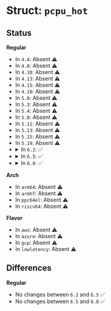# Struct: <code>pcpu_hot</code>

## Status
<b>Regular</b>
<ul>
<li>
In <code>4.4</code>: Absent ⚠️
</li>
<li>
In <code>4.8</code>: Absent ⚠️
</li>
<li>
In <code>4.10</code>: Absent ⚠️
</li>
<li>
In <code>4.13</code>: Absent ⚠️
</li>
<li>
In <code>4.15</code>: Absent ⚠️
</li>
<li>
In <code>4.18</code>: Absent ⚠️
</li>
<li>
In <code>5.0</code>: Absent ⚠️
</li>
<li>
In <code>5.3</code>: Absent ⚠️
</li>
<li>
In <code>5.4</code>: Absent ⚠️
</li>
<li>
In <code>5.8</code>: Absent ⚠️
</li>
<li>
In <code>5.11</code>: Absent ⚠️
</li>
<li>
In <code>5.13</code>: Absent ⚠️
</li>
<li>
In <code>5.15</code>: Absent ⚠️
</li>
<li>
In <code>5.19</code>: Absent ⚠️
</li>
<li>
<details>
<summary>In <code>6.2</code>: ✅</summary>

```c
struct pcpu_hot {
    struct task_struct *current_task;
    int preempt_count;
    int cpu_number;
    u64 call_depth;
    long unsigned int top_of_stack;
    void *hardirq_stack_ptr;
    u16 softirq_pending;
    bool hardirq_stack_inuse;
    u8 pad[64];
};
```
</details>
</li>
<li>
<details>
<summary>In <code>6.5</code>: ✅</summary>

```c
struct pcpu_hot {
    struct task_struct *current_task;
    int preempt_count;
    int cpu_number;
    u64 call_depth;
    long unsigned int top_of_stack;
    void *hardirq_stack_ptr;
    u16 softirq_pending;
    bool hardirq_stack_inuse;
    u8 pad[64];
};
```
</details>
</li>
<li>
<details>
<summary>In <code>6.8</code>: ✅</summary>

```c
struct pcpu_hot {
    struct task_struct *current_task;
    int preempt_count;
    int cpu_number;
    u64 call_depth;
    long unsigned int top_of_stack;
    void *hardirq_stack_ptr;
    u16 softirq_pending;
    bool hardirq_stack_inuse;
    u8 pad[64];
};
```
</details>
</li>
</ul>
<b>Arch</b>
<ul>
<li>
In <code>arm64</code>: Absent ⚠️
</li>
<li>
In <code>armhf</code>: Absent ⚠️
</li>
<li>
In <code>ppc64el</code>: Absent ⚠️
</li>
<li>
In <code>riscv64</code>: Absent ⚠️
</li>
</ul>
<b>Flavor</b>
<ul>
<li>
In <code>aws</code>: Absent ⚠️
</li>
<li>
In <code>azure</code>: Absent ⚠️
</li>
<li>
In <code>gcp</code>: Absent ⚠️
</li>
<li>
In <code>lowlatency</code>: Absent ⚠️
</li>
</ul>

## Differences
<b>Regular</b>
<ul>
<li>
No changes between <code>6.2</code> and <code>6.5</code> ✅
</li>
<li>
No changes between <code>6.5</code> and <code>6.8</code> ✅
</li>
</ul>
